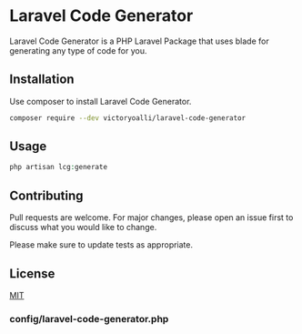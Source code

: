 # Laravel Code Generator

Laravel Code Generator is a PHP Laravel Package that uses blade for generating any type of code for you.

## Installation

Use composer to install Laravel Code Generator.

```bash
composer require --dev victoryoalli/laravel-code-generator
```

## Usage

```php
php artisan lcg:generate
```


## Contributing
Pull requests are welcome. For major changes, please open an issue first to discuss what you would like to change.

Please make sure to update tests as appropriate.

## License
[MIT](https://choosealicense.com/licenses/mit/)
### config/laravel-code-generator.php
